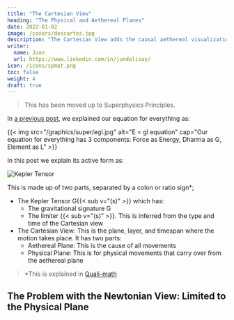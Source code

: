 ```yaml
---
title: "The Cartesian View"
heading: "The Physical and Aethereal Planes"
date: 2022-01-02
image: /covers/descartes.jpg
description: "The Cartesian View adds the causal aethereal visualization which creates physical movements."
writer:
  name: Juan
  url: https://www.linkedin.com/in/jundalisay/
icon: /icons/spmat.png
toc: false
weight: 4
draft: true
---
```



> This has been moved up to Superphysics Principles.


In [a previous post](/material/fallacies/general-relativity), we explained our equation for everything as:

{{< img src="/graphics/super/egl.jpg" alt="E = gl equation" cap="Our equation for everything has 3 components: Force as Energy, Dharma as G, Element as L" >}}



In this post we explain its active form as:

![Kepler Tensor](/graphics/super/kepler.png)

This is made up of two parts, separated by a colon or ratio sign*;
- The Kepler Tensor G{{< sub v="(s)" >}} which has:
  - The gravitational signature G
  - The limiter {{< sub v="(s)" >}}. This is inferred from the type and time of the Cartesian view
- The Cartesian View: This is the plane, layer, and timespan where the motion takes place. It has two parts: 
  - Aethereal Plane: This is the cause of all movements 
  - Physical Plane: This is for physical movements that carry over from the aethereal plane

> *This is explained in [Quali-math](/superphysics/solutions/qualimath)


## The Problem with the Newtonian View: Limited to the Physical Plane

